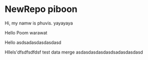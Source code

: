 # NewRepo piboon

Hi, my namw is phuvis. yayayaya

Hello Poom warawat

Hello asdsadasdasdasdasd

Hllels'dfsdfsdfdsf
test data merge
asdasdasdasdasdsadasdasdasd
